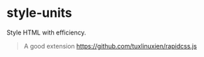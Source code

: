 style-units
==========

Style HTML with efficiency.


> A good extension
https://github.com/tuxlinuxien/rapidcss.js
